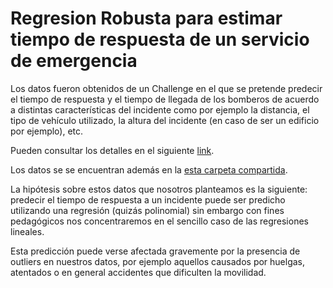 # Regresion Robusta para estimar tiempo de respuesta de un servicio de emergencia

Los datos fueron obtenidos de un Challenge en el que se pretende predecir el tiempo de respuesta y el tiempo de llegada de los bomberos de acuerdo a distintas 
características del incidente como por ejemplo la distancia, el tipo de vehículo utilizado, la altura del incidente (en caso de ser un edificio por ejemplo), etc.

Pueden consultar los detalles en el siguiente [link](https://paris-fire-brigade.github.io/data-challenge/challenge.html). 

Los datos se se encuentran además en la [esta carpeta compartida](https://drive.google.com/drive/folders/1Q5O4kHjfwNxZ-ib8GQG04seCeBl2ywv4?usp=sharing).

La hipótesis sobre estos datos que nosotros planteamos es la siguiente: predecir el tiempo de respuesta a un incidente puede ser predicho utilizando una regresión 
(quizás polinomial) sin embargo con fines pedagógicos nos concentraremos en el sencillo caso de las regresiones lineales. 

Esta predicción puede verse afectada gravemente por la presencia de outliers en nuestros datos, por ejemplo aquellos causados por huelgas, atentados o en general accidentes 
que dificulten la movilidad.


